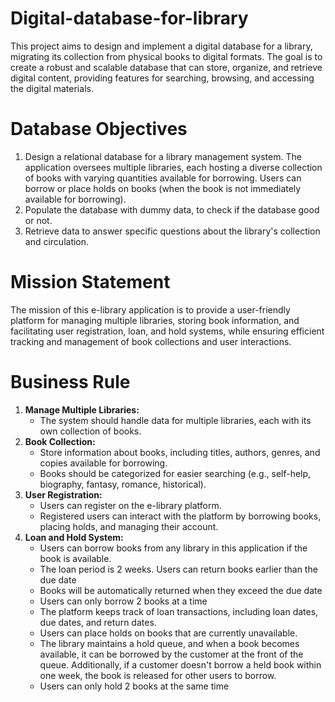 # Digital-database-for-library
This project aims to design and implement a digital database for a library, migrating its collection from physical books to digital formats. The goal is to create a robust and scalable database that can store, organize, and retrieve digital content, providing features for searching, browsing, and accessing the digital materials.


# Database Objectives

1.	Design a relational database for a library management system. The application oversees multiple libraries, each hosting a diverse collection of books with varying quantities available for borrowing. Users can borrow or place holds on books (when the book is not immediately available for borrowing). 
2.	Populate the database with dummy data, to check if the database good or not. 
3.	Retrieve data to answer specific questions about the library's collection and circulation.


# Mission Statement 
The mission of this e-library application is to provide a user-friendly platform for managing multiple libraries, storing book information, and facilitating user registration, loan, and hold systems, while ensuring efficient tracking and management of book collections and user interactions.


# Business Rule

1. **Manage Multiple Libraries:**
    - The system should handle data for multiple libraries, each with its own collection of books.
2. **Book Collection:**
    - Store information about books, including titles, authors, genres, and copies available for borrowing.
    - Books should be categorized for easier searching (e.g., self-help, biography, fantasy, romance, historical).
3. **User Registration:**
    - Users can register on the e-library platform.
    - Registered users can interact with the platform by borrowing books, placing holds, and managing their account.
4. **Loan and Hold System:**
    - Users can borrow books from any library in this application if the book is available. 
    - The loan period is 2 weeks. Users can return books earlier than the due date
    - Books will be automatically returned when they exceed the due date
    - Users can only borrow 2 books at a time
    - The platform keeps track of loan transactions, including loan dates, due dates, and return dates.
    - Users can place holds on books that are currently unavailable.
    - The library maintains a hold queue, and when a book becomes available, it can be borrowed by the customer at the front of the queue. Additionally, if a customer doesn't borrow a held book within one week,  the book is released for other users to borrow. 
    - Users can only hold 2 books at the same time


